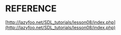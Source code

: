 # REFERENCE

[http://lazyfoo.net/SDL_tutorials/lesson08/index.php](http://lazyfoo.net/SDL_tutorials/lesson08/index.php)
